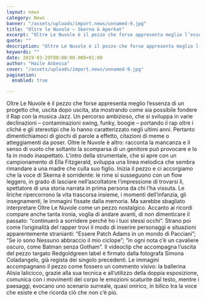 ```yaml
---
layout: news
category: News
banner: "/assets/uploads/import.news/unnamed-9.jpg"
title: "Oltre le Nuvole – Skerna & Aperkat"
excerpt: "Oltre Le Nuvole è il pezzo che forse appresenta meglio l’essenza di un progetto che, uscita dopo uscita, sta mostrando come sia possibile fondere il Rap con la musica Jazz. Un percorso ambizioso, che si sviluppa in varie declinazioni – contaminazioni swing, funky, boogie – portando il rap oltre i cliché e gli stereotipi che [&hellip"
quote: ""
description: "Oltre Le Nuvole è il pezzo che forse appresenta meglio l’essenza di un progetto che, uscita dopo uscita, sta mostrando come sia possibile fondere il Rap con la musica Jazz. Un percorso ambizioso, che si sviluppa in varie declinazioni – contaminazioni swing, funky, boogie – portando il rap oltre i cliché e gli stereotipi che [&hellip"
keywords: ""
date: 2019-03-29T00:00:00.000+01:00
author: "Haile Anbessa"
cover: "/assets/uploads/import.news/unnamed-9.jpg"
pagination:
  enabled: true

---
```


Oltre Le Nuvole è il pezzo che forse appresenta meglio l’essenza di un progetto che, uscita dopo uscita, sta mostrando come sia possibile fondere il Rap con la musica Jazz. Un percorso ambizioso, che si sviluppa in varie declinazioni – contaminazioni swing, funky, boogie – portando il rap oltre i cliché e gli stereotipi che lo hanno caratterizzato negli ultimi anni. Pertanto dimentichiamoci di giochi di parole a effetto, citazioni di meme o atteggiamenti da poser. Oltre le Nuvole è altro: racconta la mancanza e il senso di vuoto che soltanto la scomparsa di un genitore può provocare e lo fa in modo inaspettato. L’intro della strumentale, che si apre con un campionamento di Ella Fitzgerald, sviluppa una linea melodica che sembra rimandare a una madre che culla suo figlio. Inizia il pezzo e ci accorgiamo che la voce di Skerna è sorridente: le rime si susseguono con un flow leggero, in grado di lasciare nell’ascoltatore l’impressione di trovarsi lì, spettatore di una storia narrata in prima persona da chi l’ha vissuta. Le liriche ripercorrono la vita trascorsa insieme, i momenti dell’infanzia, gli insegnamenti, le immagini fissate dalla memoria. Ma sarebbe sbagliato interpretare Oltre Le Nuvole come un pezzo nostalgico. Accanto ai ricordi compare anche tanta ironia, voglia di andare avanti, di non dimenticare il passato: “continuerò a sorridere perché ho i tuoi stessi occhi”. Strano poi come l’originalità del rapper trovi il modo di inserire personaggi e situazioni apparentemente stranianti: “Essere Patch Adams in un mondo di Pacciani”; “Se io sono Nessuno abbraccio il mio ciclope”; “in ogni nota c’è un cavaliere oscuro, come Batman senza Gotham”. Il videoclip che accompagna l’uscita del pezzo targato Redgoldgreen label è firmato dalla fotografa Simona Coladangelo, già regista dei singolo precedenti. Le immagini accompagnano il pezzo come fossero un commento visivo: la ballerina Alisia Ialicicco, grazie alla sua tecnica e all’utilizzo della doppia esposizione, comunica con i movimenti del corpo le emozioni scaturite dal testo, mentre i paesaggi, evocano uno scenario surreale, quasi onirico, in bilico tra la voce che esiste e che ricorda ciò che non c’è più.